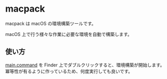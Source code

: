 # macpack

macpack は macOS の環境構築ツールです。

macOS 上で行う様々な作業に必要な環境を自動で構築します。

## 使い方

[main.command](https://github.com/2YY/macpack/blob/main/main.command) を Finder 上でダブルクリックすると、環境構築が開始します。冪等性が有るように作っているため、何度実行しても良いです。

